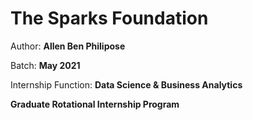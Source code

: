 # The Sparks Foundation 

Author: **Allen Ben Philipose**

Batch: **May 2021**

Internship Function: **Data Science & Business Analytics**

**Graduate Rotational Internship Program**
